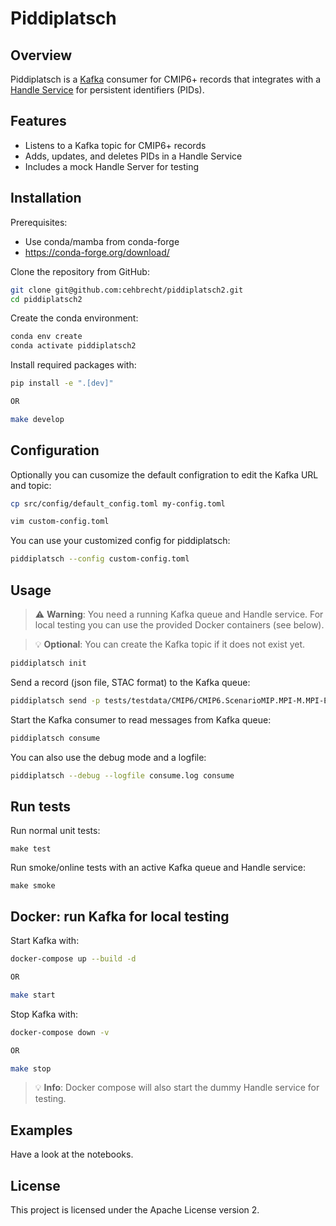 # Piddiplatsch

## Overview
Piddiplatsch is a [Kafka](https://kafka.apache.org/) consumer for CMIP6+ records that integrates with a [Handle Service](https://pypi.org/project/pyhandle/) for persistent identifiers (PIDs).


## Features
- Listens to a Kafka topic for CMIP6+ records
- Adds, updates, and deletes PIDs in a Handle Service
- Includes a mock Handle Server for testing

## Installation

Prerequisites:
* Use conda/mamba from conda-forge
* https://conda-forge.org/download/ 

Clone the repository from GitHub:
```sh
git clone git@github.com:cehbrecht/piddiplatsch2.git
cd piddiplatsch2
```

Create the conda environment:
```sh
conda env create
conda activate piddiplatsch2
```

Install required packages with:
```sh
pip install -e ".[dev]"

OR

make develop
```

## Configuration

Optionally you can cusomize the default configration to edit the Kafka URL and topic:
```sh
cp src/config/default_config.toml my-config.toml

vim custom-config.toml
```

You can use your customized config for piddiplatsch:
```sh
piddiplatsch --config custom-config.toml
```

## Usage

> ⚠️ **Warning**: You need a running Kafka queue and Handle service. For local testing you can use the provided Docker containers (see below).

> 💡 **Optional**: You can create the Kafka topic if it does not exist yet.
```sh
piddiplatsch init
```

Send a record (json file, STAC format) to the Kafka queue:
```sh
piddiplatsch send -p tests/testdata/CMIP6/CMIP6.ScenarioMIP.MPI-M.MPI-ESM1-2-LR.ssp126.r1i1p1f1.day.tasmin.gn.v20190710.json
```

Start the Kafka consumer to read messages from Kafka queue:
```sh
piddiplatsch consume
```

You can also use the debug mode and a logfile:
```sh
piddiplatsch --debug --logfile consume.log consume
```

## Run tests

Run normal unit tests:
```
make test
```

Run smoke/online tests with an active Kafka queue and Handle service:
```
make smoke
```

## Docker: run Kafka for local testing

Start Kafka with:
```sh
docker-compose up --build -d

OR

make start
```

Stop Kafka with:
```sh
docker-compose down -v

OR

make stop
```

> 💡 **Info**: Docker compose will also start the dummy Handle service for testing.

## Examples

Have a look at the notebooks.

## License

This project is licensed under the Apache License version 2.
